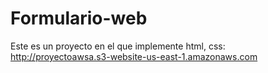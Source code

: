 # Formulario-web
Este es un proyecto en el que implemente html, css: http://proyectoawsa.s3-website-us-east-1.amazonaws.com
